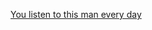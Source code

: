 ---
layout: post
wordpress_id: 1621
wordpress_url: http://noesbueno.com/archives/1621
date: '2013-06-27 10:09:30 -0500'
date_gmt: '2013-06-27 15:09:30 -0500'
body: |
  <p><a href="http://kottke.org/13/06/you-listen-to-this-man-every-day">You listen to this man every day</a></p>
---